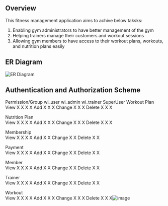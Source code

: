 ## Overview
This fitness management application aims to achive below taksks:
1. Enabling gym administrators to have better management of the gym
2. Helping trainers manage their customers and workout sessions
3. Allowing gym members to have access to their workout plans, workouts, and nutrition plans easily

## ER Diagram

![ER Diagram](https://user-images.githubusercontent.com/73263355/235767261-dee9dbb7-bc94-4a1b-88a5-6d7d7369df20.jpg)

## Authentication and Authorization Scheme
Permission/Group	wi_user	wi_admin	wi_trainer	SuperUser
Workout Plan				
   View	X	X	X	X
   Add		X	X	X
   Change		X	X	X
   Delete		X	X	X
				
Nutrition Plan				
   View	X	X	X	X
   Add		X	X	X
   Change		X	X	X
   Delete		X	X	X
				
Membership				
   View	X	X	X	X
   Add		X		X
   Change		X		X
   Delete		X		X
				
Payment				
   View	X	X	X	X
   Add		X		X
   Change		X		X
   Delete		X		X
				
Member				
   View	X	X	X	X
   Add		X		X
   Change		X		X
   Delete		X		X
				
Trainer				
   View	X	X	X	X
   Add		X		X
   Change		X		X
   Delete		X		X
				
Workout				
   View	X	X	X	X
   Add		X	X	X
   Change		X	X	X
   Delete		X	X	X![image](https://user-images.githubusercontent.com/73263355/235767606-f57b0f8d-c30c-407d-99de-3eebd56ac445.png)

